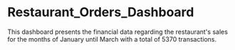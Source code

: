 # Restaurant_Orders_Dashboard
This dashboard presents the financial data regarding the restaurant's sales for the months of January until March with a total of 5370 transactions.
